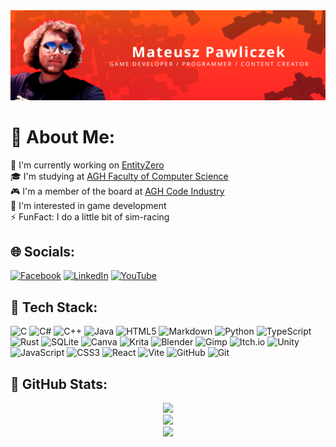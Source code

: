 <img src="./MatiGit.png">

# 💫 About Me:
🔭 I'm currently working on [EntityZero](https://xenonthemlg.itch.io/entity0)<br>
🎓 I'm studying at [AGH Faculty of Computer Science](https://www.informatyka.agh.edu.pl/pl/)<br>
🎮 I'm a member of the board at [AGH Code Industry](https://coin.agh.edu.pl)<br>
🎯 I'm interested in game development<br>
⚡ FunFact: I do a little bit of sim-racing 


## 🌐 Socials:
[![Facebook](https://img.shields.io/badge/Facebook-%231877F2.svg?logo=Facebook&logoColor=white)](https://facebook.com/Xenoniiq) [![LinkedIn](https://img.shields.io/badge/LinkedIn-%230077B5.svg?logo=linkedin&logoColor=white)](https://linkedin.com/in/mateusz-pawliczek-6336522a6) [![YouTube](https://img.shields.io/badge/YouTube-%23FF0000.svg?logo=YouTube&logoColor=white)](https://youtube.com/@xenonthedev) 

## 📱 Tech Stack:
![C](https://img.shields.io/badge/c-%2300599C.svg?style=for-the-badge&logo=c&logoColor=white) ![C#](https://img.shields.io/badge/c%23-%23239120.svg?style=for-the-badge&logo=csharp&logoColor=white) ![C++](https://img.shields.io/badge/c++-%2300599C.svg?style=for-the-badge&logo=c%2B%2B&logoColor=white) ![Java](https://img.shields.io/badge/java-%23ED8B00.svg?style=for-the-badge&logo=openjdk&logoColor=white) ![HTML5](https://img.shields.io/badge/html5-%23E34F26.svg?style=for-the-badge&logo=html5&logoColor=white) ![Markdown](https://img.shields.io/badge/markdown-%23000000.svg?style=for-the-badge&logo=markdown&logoColor=white) ![Python](https://img.shields.io/badge/python-3670A0?style=for-the-badge&logo=python&logoColor=ffdd54) ![TypeScript](https://img.shields.io/badge/typescript-%23007ACC.svg?style=for-the-badge&logo=typescript&logoColor=white) ![Rust](https://img.shields.io/badge/rust-%23000000.svg?style=for-the-badge&logo=rust&logoColor=white) ![SQLite](https://img.shields.io/badge/sqlite-%2307405e.svg?style=for-the-badge&logo=sqlite&logoColor=white) ![Canva](https://img.shields.io/badge/Canva-%2300C4CC.svg?style=for-the-badge&logo=Canva&logoColor=white) ![Krita](https://img.shields.io/badge/Krita-203759?style=for-the-badge&logo=krita&logoColor=EEF37B) ![Blender](https://img.shields.io/badge/blender-%23F5792A.svg?style=for-the-badge&logo=blender&logoColor=white) ![Gimp](https://img.shields.io/badge/Gimp-657D8B?style=for-the-badge&logo=gimp&logoColor=FFFFFF) ![Itch.io](https://img.shields.io/badge/Itch-%23FF0B34.svg?style=for-the-badge&logo=Itch.io&logoColor=white) ![Unity](https://img.shields.io/badge/unity-%23000000.svg?style=for-the-badge&logo=unity&logoColor=white) ![JavaScript](https://img.shields.io/badge/javascript-%23323330.svg?style=for-the-badge&logo=javascript&logoColor=%23F7DF1E) ![CSS3](https://img.shields.io/badge/css3-%231572B6.svg?style=for-the-badge&logo=css3&logoColor=white) ![React](https://img.shields.io/badge/react-%2320232a.svg?style=for-the-badge&logo=react&logoColor=%2361DAFB) ![Vite](https://img.shields.io/badge/vite-%23646CFF.svg?style=for-the-badge&logo=vite&logoColor=white) ![GitHub](https://img.shields.io/badge/github-%23121011.svg?style=for-the-badge&logo=github&logoColor=white) ![Git](https://img.shields.io/badge/git-%23F05033.svg?style=for-the-badge&logo=git&logoColor=white)
## 📶 GitHub Stats:
<div align="center">
<img src="https://nirzak-streak-stats.vercel.app/?user=Xenoneqq&theme=dark&hide_border=false"><br>
<img src="https://github-readme-stats.vercel.app/api?username=Xenoneqq&theme=dark&hide_border=false&include_all_commits=false&count_private=false"><br>
<img src="https://github-readme-stats.vercel.app/api/top-langs/?username=Xenoneqq&theme=dark&hide_border=false&hide=css,php,scss,html,jupyter%20notebook&include_all_commits=false&count_private=false&layout=compact"><br>
</div>
